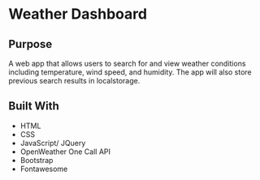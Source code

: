 # Weather Dashboard</a>

## Purpose
A web app that allows users to search for and view weather conditions including temperature, wind speed, and humidity.  The app will also store previous search results in localstorage.

## Built With
* HTML 
* CSS 
* JavaScript/ JQuery
* OpenWeather One Call API
* Bootstrap 
* Fontawesome 